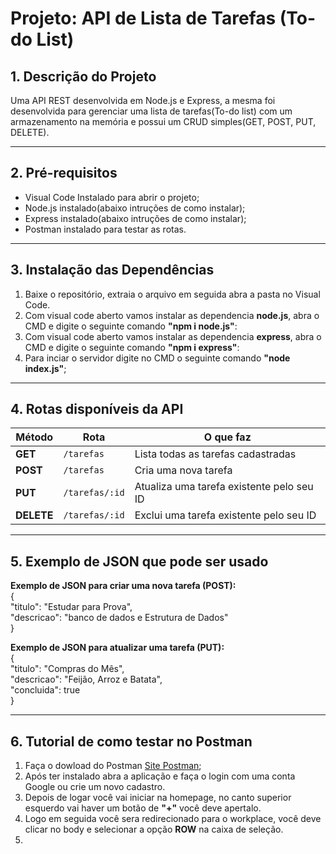 # Projeto: API de Lista de Tarefas (To-do List)

## 1. Descrição do Projeto
Uma API REST desenvolvida em Node.js e Express, a mesma foi desenvolvida para gerenciar uma lista de tarefas(To-do list) com um armazenamento na memória
e possui um CRUD simples(GET, POST, PUT, DELETE).

---

## 2. Pré-requisitos
- Visual Code Instalado para abrir o projeto;
- Node.js instalado(abaixo intruções de como instalar);
- Express instalado(abaixo intruções de como instalar);
- Postman instalado para testar as rotas.

---

## 3. Instalação das Dependências
1. Baixe o repositório, extraia o arquivo em seguida abra a pasta no Visual Code.
2. Com visual code aberto vamos instalar as dependencia **node.js**, abra o CMD e digite o seguinte comando **"npm i node.js"**:
3. Com visual code aberto vamos instalar as dependencia **express**, abra o CMD e digite o seguinte comando **"npm i express"**:
4. Para inciar o servidor digite no CMD o seguinte comando **"node index.js"**;

---

## 4. Rotas disponíveis da API

| **Método** |**Rota**        |**O que faz**                                                  |
| ---------- | -------------- | ------------------------------------------------------------- |
| **GET**    | `/tarefas`     | Lista todas as tarefas cadastradas                            |
| **POST**   | `/tarefas`     | Cria uma nova tarefa                                          |
| **PUT**    | `/tarefas/:id` | Atualiza uma tarefa existente pelo seu ID                     |
| **DELETE** | `/tarefas/:id` | Exclui uma tarefa existente pelo seu ID                       |

---

## 5. Exemplo de JSON que pode ser usado  
**Exemplo de JSON para criar uma nova tarefa (POST):**   
{  
  "titulo": "Estudar para Prova",  
  "descricao": "banco de dados e Estrutura de Dados"  
}  

**Exemplo de JSON para atualizar uma tarefa (PUT):**  
{  
 "titulo": "Compras do Mês",  
 "descricao": "Feijão, Arroz e Batata",   
 "concluida": true  
}  

---
## 6. Tutorial de como testar no Postman
1. Faça o dowload do Postman <a href="https://www.postman.com/downloads/">Site Postman</a>;
2. Após ter instalado abra a aplicação e faça o login com uma conta Google ou crie um novo cadastro.
3. Depois de logar você vai iniciar na homepage, no canto superior esquerdo vai haver um botão de **"+"** você deve apertalo.
4. Logo em seguida você sera redirecionado para o workplace, você deve clicar no body e selecionar a opção **ROW** na caixa de seleção.
5. 

